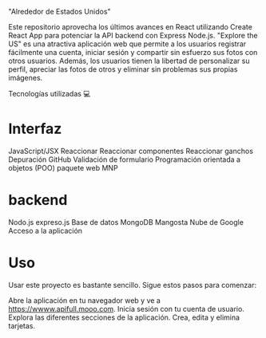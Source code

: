 "Alrededor de Estados Unidos"

Este repositorio aprovecha los últimos avances en React utilizando Create React App para potenciar la API backend con Express Node.js. "Explore the US" es una atractiva aplicación web que permite a los usuarios registrar fácilmente una cuenta, iniciar sesión y compartir sin esfuerzo sus fotos con otros usuarios. Además, los usuarios tienen la libertad de personalizar su perfil, apreciar las fotos de otros y eliminar sin problemas sus propias imágenes.

Tecnologías utilizadas 💻

# Interfaz

JavaScript/JSX
Reaccionar
Reaccionar componentes
Reaccionar ganchos
Depuración
GitHub
Validación de formulario
Programación orientada a objetos (POO)
paquete web
MNP

# backend

Nodo.js
expreso.js
Base de datos
MongoDB
Mangosta
Nube de Google
Acceso a la aplicación

# Uso

Usar este proyecto es bastante sencillo. Sigue estos pasos para comenzar:

Abre la aplicación en tu navegador web y ve a https://wwww.apifull.mooo.com.
Inicia sesión con tu cuenta de usuario.
Explora las diferentes secciones de la aplicación.
Crea, edita y elimina tarjetas.
